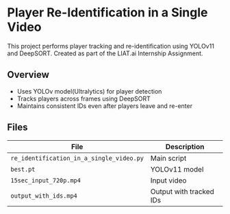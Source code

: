 # Player Re-Identification in a Single Video
This project performs player tracking and re-identification using YOLOv11 and DeepSORT. Created as part of the LIAT.ai Internship Assignment.

## Overview
- Uses YOLOv model(Ultralytics) for player detection
- Tracks players across frames using DeepSORT
- Maintains consistent IDs even after players leave and re-enter

##  Files

| File | Description |
|------|-------------|
| `re_identification_in_a_single_video.py` | Main script |
| `best.pt` | YOLOv11 model 
| `15sec_input_720p.mp4` | Input video |
| `output_with_ids.mp4` | Output with tracked IDs

